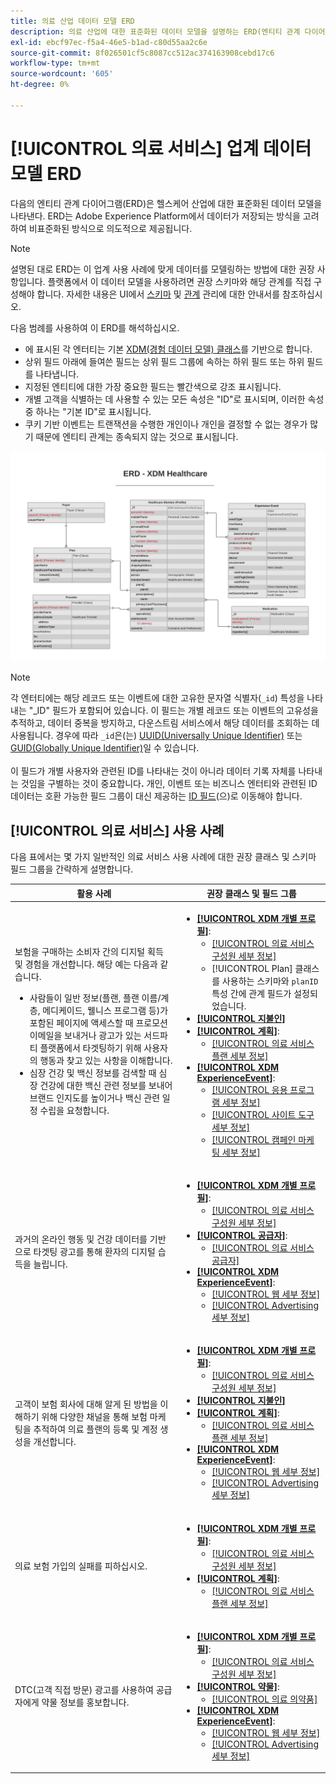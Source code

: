 ```yaml
---
title: 의료 산업 데이터 모델 ERD
description: 의료 산업에 대한 표준화된 데이터 모델을 설명하는 ERD(엔티티 관계 다이어그램)를 봅니다. 이 데이터 모델은 Adobe Experience Platform에서 사용하기 위해 XDM(Experience Data Model)과 호환됩니다.
exl-id: ebcf97ec-f5a4-46e5-b1ad-c80d55aa2c6e
source-git-commit: 8f026501cf5c8087cc512ac374163908cebd17c6
workflow-type: tm+mt
source-wordcount: '605'
ht-degree: 0%

---
```


# [!UICONTROL 의료 서비스] 업계 데이터 모델 ERD

다음의 엔티티 관계 다이어그램(ERD)은 헬스케어 산업에 대한 표준화된 데이터 모델을 나타낸다. ERD는 Adobe Experience Platform에서 데이터가 저장되는 방식을 고려하여 비표준화된 방식으로 의도적으로 제공됩니다.

>[!NOTE]
>
>설명된 대로 ERD는 이 업계 사용 사례에 맞게 데이터를 모델링하는 방법에 대한 권장 사항입니다. 플랫폼에서 이 데이터 모델을 사용하려면 권장 스키마와 해당 관계를 직접 구성해야 합니다. 자세한 내용은 UI에서 [스키마](../../ui/resources/schemas.md) 및 [관계](../../tutorials/relationship-ui.md) 관리에 대한 안내서를 참조하십시오.

다음 범례를 사용하여 이 ERD를 해석하십시오.

* 에 표시된 각 엔터티는 기본 [XDM(경험 데이터 모델) 클래스](../composition.md#class)를 기반으로 합니다.
* 상위 필드 아래에 들여쓴 필드는 상위 필드 그룹에 속하는 하위 필드 또는 하위 필드를 나타냅니다.
* 지정된 엔티티에 대한 가장 중요한 필드는 빨간색으로 강조 표시됩니다.
* 개별 고객을 식별하는 데 사용할 수 있는 모든 속성은 &quot;ID&quot;로 표시되며, 이러한 속성 중 하나는 &quot;기본 ID&quot;로 표시됩니다.
* 쿠키 기반 이벤트는 트랜잭션을 수행한 개인이나 개인을 결정할 수 없는 경우가 많기 때문에 엔티티 관계는 종속되지 않는 것으로 표시됩니다.

![의료 산업 데이터 모델에 대한 ERD 예](../../images/industries/healthcare.png)

>[!NOTE]
>
>각 엔터티에는 해당 레코드 또는 이벤트에 대한 고유한 문자열 식별자(`_id`) 특성을 나타내는 &quot;_ID&quot; 필드가 포함되어 있습니다. 이 필드는 개별 레코드 또는 이벤트의 고유성을 추적하고, 데이터 중복을 방지하고, 다운스트림 서비스에서 해당 데이터를 조회하는 데 사용됩니다. 경우에 따라 `_id`은(는) [UUID(Universally Unique Identifier)](https://tools.ietf.org/html/rfc4122) 또는 [GUID(Globally Unique Identifier)](https://docs.microsoft.com/en-us/dotnet/api/system.guid?view=net-5.0)일 수 있습니다.<br><br>이 필드가 개별 사용자와 관련된 ID를 나타내는 것이 아니라 데이터 기록 자체를 나타내는 것임을 구별하는 것이 중요합니다&#x200B;**.** 개인, 이벤트 또는 비즈니스 엔터티와 관련된 ID 데이터는 호환 가능한 필드 그룹이 대신 제공하는 [ID 필드](../composition.md#identity)(으)로 이동해야 합니다.

## [!UICONTROL 의료 서비스] 사용 사례

다음 표에서는 몇 가지 일반적인 의료 서비스 사용 사례에 대한 권장 클래스 및 스키마 필드 그룹을 간략하게 설명합니다.

| 활용 사례 | 권장 클래스 및 필드 그룹 |
| --- | --- |
| 보험을 구매하는 소비자 간의 디지털 획득 및 경험을 개선합니다. 해당 예는 다음과 같습니다. <ul><li>사람들이 일반 정보(플랜, 플랜 이름/계층, 메디케이드, 웰니스 프로그램 등)가 포함된 페이지에 액세스할 때 프로모션 이메일을 보내거나 광고가 있는 서드파티 플랫폼에서 타겟팅하기 위해 사용자의 행동과 찾고 있는 사항을 이해합니다.</li><li>심장 건강 및 백신 정보를 검색할 때 심장 건강에 대한 백신 관련 정보를 보내어 브랜드 인지도를 높이거나 백신 관련 일정 수립을 요청합니다.</li></ul> | <ul><li>**[[!UICONTROL XDM 개별 프로필]](../../classes/individual-profile.md)**:<ul><li>[[!UICONTROL 의료 서비스 구성원 세부 정보]](../../field-groups/profile/healthcare-member-details.md)</li><li>[!UICONTROL Plan] 클래스를 사용하는 스키마와 `planID` 특성 간에 관계 필드가 설정되었습니다.</li></ul></li><li>**[[!UICONTROL 지불인]](../../classes/payer.md)**</li><li>**[[!UICONTROL 계획]](../../classes/plan.md)**:<ul><li>[[!UICONTROL 의료 서비스 플랜 세부 정보]](../../field-groups/plan/healthcare-plan-details.md)</li></ul></li><li>**[[!UICONTROL XDM ExperienceEvent]](../../classes/experienceevent.md)**:<ul><li>[[!UICONTROL 응용 프로그램 세부 정보]](../../field-groups/event/application-details.md)</li><li>[[!UICONTROL 사이트 도구 세부 정보]](../../field-groups/event/sitetool-details.md)</li><li>[[!UICONTROL  캠페인 마케팅 세부 정보]](../../field-groups/event/campaign-marketing-details.md)</li></ul></li></ul> |
| 과거의 온라인 행동 및 건강 데이터를 기반으로 타겟팅 광고를 통해 환자의 디지털 습득을 늘립니다. | <ul><li>**[[!UICONTROL XDM 개별 프로필]](../../classes/individual-profile.md)**:<ul><li>[[!UICONTROL 의료 서비스 구성원 세부 정보]](../../field-groups/profile/healthcare-member-details.md)</li></ul></li><li>**[[!UICONTROL 공급자]](../../classes/provider.md)**:<ul><li>[[!UICONTROL 의료 서비스 공급자]](../../field-groups/provider/healthcare-provider.md)</li></ul></li><li>**[[!UICONTROL XDM ExperienceEvent]](../../classes/experienceevent.md)**:<ul><li>[[!UICONTROL 웹 세부 정보]](../../field-groups/event/web-details.md)</li><li>[[!UICONTROL Advertising 세부 정보]](../../field-groups/event/advertising-details.md)</li></ul></li></ul> |
| 고객이 보험 회사에 대해 알게 된 방법을 이해하기 위해 다양한 채널을 통해 보험 마케팅을 추적하여 의료 플랜의 등록 및 계정 생성을 개선합니다. | <ul><li>**[[!UICONTROL XDM 개별 프로필]](../../classes/individual-profile.md)**:<ul><li>[[!UICONTROL 의료 서비스 구성원 세부 정보]](../../field-groups/profile/healthcare-member-details.md)</li></ul></li><li>**[[!UICONTROL 지불인]](../../classes/payer.md)**</li><li>**[[!UICONTROL 계획]](../../classes/plan.md)**:<ul><li>[[!UICONTROL 의료 서비스 플랜 세부 정보]](../../field-groups/plan/healthcare-plan-details.md)</li></ul></li><li>**[[!UICONTROL XDM ExperienceEvent]](../../classes/experienceevent.md)**:<ul><li>[[!UICONTROL 웹 세부 정보]](../../field-groups/event/web-details.md)</li><li>[[!UICONTROL Advertising 세부 정보]](../../field-groups/event/advertising-details.md)</li></ul></li></ul> |
| 의료 보험 가입의 실패를 피하십시오. | <ul><li>**[[!UICONTROL XDM 개별 프로필]](../../classes/individual-profile.md)**:<ul><li>[[!UICONTROL 의료 서비스 구성원 세부 정보]](../../field-groups/profile/healthcare-member-details.md)</li></ul></li><li>**[[!UICONTROL 계획]](../../classes/plan.md)**:<ul><li>[[!UICONTROL 의료 서비스 플랜 세부 정보]](../../field-groups/plan/healthcare-plan-details.md)</li></ul></li></ul> |
| DTC(고객 직접 방문) 광고를 사용하여 공급자에게 약물 정보를 홍보합니다. | <ul><li>**[[!UICONTROL XDM 개별 프로필]](../../classes/individual-profile.md)**:<ul><li>[[!UICONTROL 의료 서비스 구성원 세부 정보]](../../field-groups/profile/healthcare-member-details.md)</li></ul></li><li>**[[!UICONTROL 약물]](../../classes/medication.md)**:<ul><li>[[!UICONTROL 의료 의약품]](../../field-groups/medication/healthcare-medication.md)</li></ul></li><li>**[[!UICONTROL XDM ExperienceEvent]](../../classes/experienceevent.md)**:<ul><li>[[!UICONTROL 웹 세부 정보]](../../field-groups/event/web-details.md)</li><li>[[!UICONTROL Advertising 세부 정보]](../../field-groups/event/advertising-details.md)</li></ul></li></ul> |
